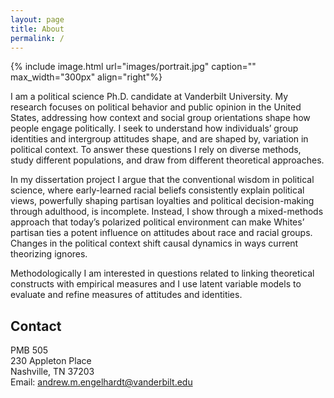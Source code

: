 ```yaml
---
layout: page
title: About
permalink: /
---
```


{% include image.html url="images/portrait.jpg" caption="" max_width="300px" align="right"%}

I am a political science Ph.D. candidate at Vanderbilt University. My research focuses on political behavior and public opinion in the United States, addressing how context and social group orientations shape how people engage politically. I seek to understand how individuals’ group identities and intergroup attitudes shape, and are shaped by, variation in political context. To answer these questions I rely on diverse methods, study different populations, and draw from different theoretical approaches. <br />

In my dissertation project I argue that the conventional wisdom in political science, where early-learned racial beliefs consistently explain political views, powerfully shaping partisan loyalties and political decision-making through adulthood, is incomplete. Instead, I show through a mixed-methods approach that today’s polarized political environment can make Whites’ partisan ties a potent influence on attitudes about race and racial groups. Changes in the political context shift causal dynamics in ways current theorizing ignores.<br />

Methodologically I am interested in questions related to linking theoretical constructs with empirical measures and I use latent variable models to evaluate and refine measures of attitudes and identities.


## Contact

PMB 505 <br />
230 Appleton Place <br />
Nashville, TN 37203 <br />
Email: [andrew.m.engelhardt@vanderbilt.edu]

[andrew.m.engelhardt@vanderbilt.edu]: mailto:andrew.m.engelhardt@vanderbilt.edu
